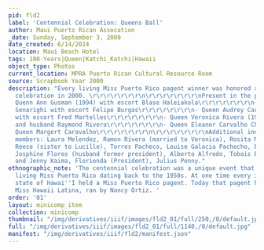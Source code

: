 ```yaml
---
pid: fld2
label: 'Centennial Celebration: Queens Ball'
author: Maui Puerto Rican Assocation
_date: Sunday, September 3, 2000
date_created: 6/14/2024
location: Maui Beach Hotel
tags: 100-Years|Queen|Katchi_Katchi|Hawaii
object_type: Photos
current_location: MPRA Puerto Rican Cultural Resource Room
source: Scrapbook Year 2000
description: "Every living Miss Puerto Rico pagent winner was honored at the centennial
  celebration in 2000. \r\r\r\r\r\r\r\n\r\r\r\r\r\r\r\nPresent in the photos:\r\r\r\r\r\r\r\n-
  Quenn Ann Gusman (1994) with escort Blase Haleiakola\r\r\r\r\r\r\r\n- Queen Cathleen
  Senarighi with escort Felipe Burgas\r\r\r\r\r\r\r\n- Queen Audrey Carrera Rodrigues
  with escort Fred Martelles\r\r\r\r\r\r\r\n- Queen Veronica Rivera (1997) with escort
  and husband Raymond Rivera\r\r\r\r\r\r\r\n- Queen Eleanor Carvalho Challen \r\r\r\r\r\r\r\n-
  Queen Margert Caravalho\r\r\r\r\r\r\r\n\r\r\r\r\r\r\r\nAdditional individuals and
  members: Laura Melendez, Ramon Rivera (married to Veronica), Rosita Muniz, Jane
  Reese (sister to Lucille), Torres Pacheco, Louise Galacia Pachecho, Betty Roman,
  Josphine Flores (husband former president), Alberto Alfredo, Tobais Berm, Margo
  and Jenny Kaima, Florienda (President), Julius Penny."
ethnographic_note: 'The centennial celebration was a unique event that featured every
  living Miss Puerto Rico dating back to the 1950s. At one time every island in the
  state of Hawai''I held a Miss Puerto Rico pagent. Today that pagent has become the
  Miss Hawaii Latina, ran by Nancy Ortiz. '
order: '01'
layout: minicomp_item
collection: minicomp
thumbnail: "/img/derivatives/iiif/images/fld2_01/full/250,/0/default.jpg"
full: "/img/derivatives/iiif/images/fld2_01/full/1140,/0/default.jpg"
manifest: "/img/derivatives/iiif/fld2/manifest.json"
---
```

